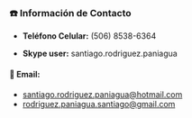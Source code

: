 ### :phone: Información de Contacto

- **Teléfono Celular:** (506) 8538-6364

- **Skype user:** santiago.rodriguez.paniagua

#### :e-mail: Email:
- santiago.rodriguez.paniagua@hotmail.com
- rodriguez.paniagua.santiago@gmail.com
